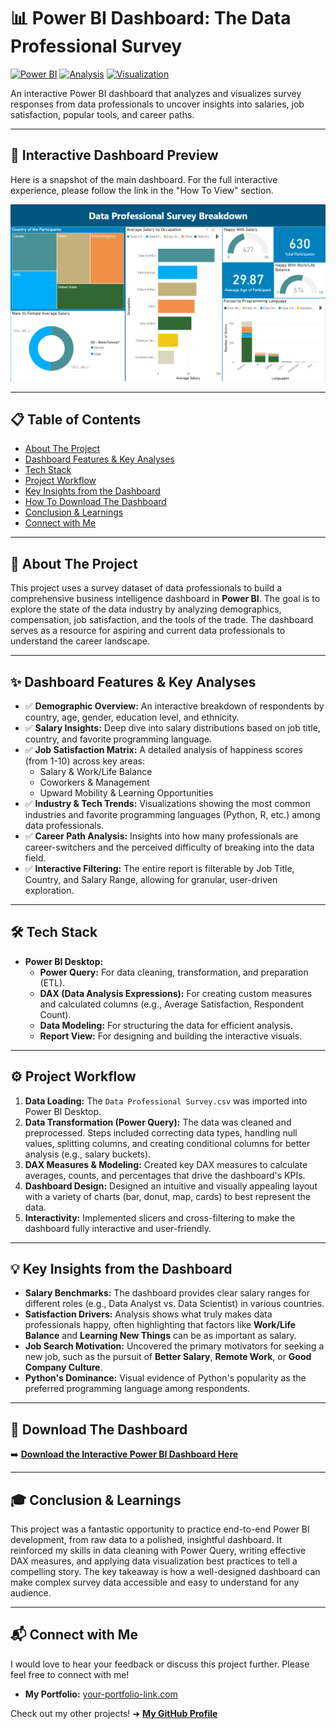 # 📊 Power BI Dashboard: The Data Professional Survey

[![Power BI](https://img.shields.io/badge/Power%20BI-F2C811?style=for-the-badge&logo=powerbi&logoColor=black)](https://powerbi.microsoft.com/)
[![Analysis](https://img.shields.io/badge/Data_Analysis-Active-blue?style=for-the-badge)](https://github.com/)
[![Visualization](https://img.shields.io/badge/Dashboard-Interactive-orange?style=for-the-badge)](https://github.com/)

An interactive Power BI dashboard that analyzes and visualizes survey responses from data professionals to uncover insights into salaries, job satisfaction, popular tools, and career paths.

---

## 🚀 Interactive Dashboard Preview

Here is a snapshot of the main dashboard. For the full interactive experience, please follow the link in the "How To View" section.


![Dashboard Preview](/image/image.png)

---

## 📋 Table of Contents
* [About The Project](#-about-the-project)
* [Dashboard Features & Key Analyses](#-dashboard-features--key-analyses)
* [Tech Stack](#-tech-stack)
* [Project Workflow](#-project-workflow)
* [Key Insights from the Dashboard](#-key-insights-from-the-dashboard)
* [How To Download The Dashboard](#-how-to-download-the-dashboard)
* [Conclusion & Learnings](#-conclusion--learnings)
* [Connect with Me](#-connect-with-me)

---

## <a name="-about-the-project"></a> 📝 About The Project

This project uses a survey dataset of data professionals to build a comprehensive business intelligence dashboard in **Power BI**. The goal is to explore the state of the data industry by analyzing demographics, compensation, job satisfaction, and the tools of the trade. The dashboard serves as a resource for aspiring and current data professionals to understand the career landscape.

---

## <a name="-dashboard-features--key-analyses"></a> ✨ Dashboard Features & Key Analyses

-   ✅ **Demographic Overview:** An interactive breakdown of respondents by country, age, gender, education level, and ethnicity.
-   ✅ **Salary Insights:** Deep dive into salary distributions based on job title, country, and favorite programming language.
-   ✅ **Job Satisfaction Matrix:** A detailed analysis of happiness scores (from 1-10) across key areas:
    -   Salary & Work/Life Balance
    -   Coworkers & Management
    -   Upward Mobility & Learning Opportunities
-   ✅ **Industry & Tech Trends:** Visualizations showing the most common industries and favorite programming languages (Python, R, etc.) among data professionals.
-   ✅ **Career Path Analysis:** Insights into how many professionals are career-switchers and the perceived difficulty of breaking into the data field.
-   ✅ **Interactive Filtering:** The entire report is filterable by Job Title, Country, and Salary Range, allowing for granular, user-driven exploration.

---

## <a name="-tech-stack"></a> 🛠️ Tech Stack

-   **Power BI Desktop:**
    -   **Power Query:** For data cleaning, transformation, and preparation (ETL).
    -   **DAX (Data Analysis Expressions):** For creating custom measures and calculated columns (e.g., Average Satisfaction, Respondent Count).
    -   **Data Modeling:** For structuring the data for efficient analysis.
    -   **Report View:** For designing and building the interactive visuals.

---

## <a name="-project-workflow"></a> ⚙️ Project Workflow

1.  **Data Loading:** The `Data Professional Survey.csv` was imported into Power BI Desktop.
2.  **Data Transformation (Power Query):** The data was cleaned and preprocessed. Steps included correcting data types, handling null values, splitting columns, and creating conditional columns for better analysis (e.g., salary buckets).
3.  **DAX Measures & Modeling:** Created key DAX measures to calculate averages, counts, and percentages that drive the dashboard's KPIs.
4.  **Dashboard Design:** Designed an intuitive and visually appealing layout with a variety of charts (bar, donut, map, cards) to best represent the data.
5.  **Interactivity:** Implemented slicers and cross-filtering to make the dashboard fully interactive and user-friendly.

---

## <a name="-key-insights-from-the-dashboard"></a> 💡 Key Insights from the Dashboard

-   **Salary Benchmarks:** The dashboard provides clear salary ranges for different roles (e.g., Data Analyst vs. Data Scientist) in various countries.
-   **Satisfaction Drivers:** Analysis shows what truly makes data professionals happy, often highlighting that factors like **Work/Life Balance** and **Learning New Things** can be as important as salary.
-   **Job Search Motivation:** Uncovered the primary motivators for seeking a new job, such as the pursuit of **Better Salary**, **Remote Work**, or **Good Company Culture**.
-   **Python's Dominance:** Visual evidence of Python's popularity as the preferred programming language among respondents.

---

## <a name="-how-to-download-the-dashboard"></a> 🔗 Download The Dashboard

➡️ **[Download the Interactive Power BI Dashboard Here](https://your-publish-to-web-link.com)**

---

## <a name="-conclusion--learnings"></a> 🎓 Conclusion & Learnings

This project was a fantastic opportunity to practice end-to-end Power BI development, from raw data to a polished, insightful dashboard. It reinforced my skills in data cleaning with Power Query, writing effective DAX measures, and applying data visualization best practices to tell a compelling story. The key takeaway is how a well-designed dashboard can make complex survey data accessible and easy to understand for any audience.

---

## <a name="-connect-with-me"></a> 📬 Connect with Me

I would love to hear your feedback or discuss this project further. Please feel free to connect with me!

-   **My Portfolio:** [your-portfolio-link.com](https://meet-afk.github.io/)

Check out my other projects! ➜ **[My GitHub Profile](https://github.com/meet-afk)**
